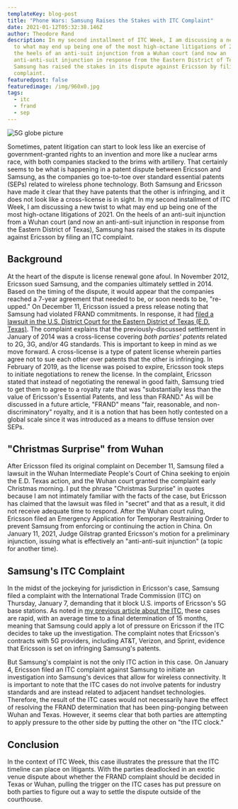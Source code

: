 ```yaml
---
templateKey: blog-post
title: "Phone Wars: Samsung Raises the Stakes with ITC Complaint"
date: 2021-01-12T05:32:38.146Z
author: Theodore Rand
description: In my second installment of ITC Week, I am discussing a new twist
  to what may end up being one of the most high-octane litigations of 2021. On
  the heels of an anti-suit injunction from a Wuhan court (and now an
  anti-anti-suit injunction in response from the Eastern District of Texas),
  Samsung has raised the stakes in its dispute against Ericsson by filing an ITC
  complaint.
featuredpost: false
featuredimage: /img/960x0.jpg
tags:
  - itc
  - frand
  - sep
---
```

![5G globe picture](/img/960x0.jpg)

Sometimes, patent litigation can start to look less like an exercise of government-granted rights to an invention and more like a nuclear arms race, with both companies stacked to the brims with artillery. That certainly seems to be what is happening in a patent dispute between Ericsson and Samsung, as the companies go toe-to-toe over standard essential patents (SEPs) related to wireless phone technology. Both Samsung and Ericsson have made it clear that they have patents that the other is infringing, and it does not look like a cross-license is in sight. In my second installment of ITC Week, I am discussing a new twist to what may end up being one of the most high-octane litigations of 2021. On the heels of an anti-suit injunction from a Wuhan court (and now an anti-anti-suit injunction in response from the Eastern District of Texas), Samsung has raised the stakes in its dispute against Ericsson by filing an ITC complaint.

## Background

At the heart of the dispute is license renewal gone afoul. In November 2012, Ericsson sued Samsung, and the companies ultimately settled in 2014. Based on the timing of the dispute, it would appear that the companies reached a 7-year agreement that needed to be, or soon needs to be, "re-upped." On December 11, Ericsson issued a press release noting that Samsung had violated FRAND commitments. In response, it had [filed a lawsuit in the U.S. District Court for the Eastern District of Texas (E.D. Texas)](https://www.courtlistener.com/recap/gov.uscourts.txed.202723/gov.uscourts.txed.202723.1.0.pdf). The complaint explains that the previously-discussed settlement in January of 2014 was a cross-license covering *both parties' patents* related to 2G, 3G, and/or 4G standards. This is important to keep in mind as we move forward. A cross-license is a type of patent license wherein parties agree not to sue each other over patents that the other is infringing. In February of 2019, as the license was poised to expire, Ericsson took steps to initiate negotiations to renew the license. In the complaint, Ericsson stated that instead of negotiating the renewal in good faith, Samsung tried to get them to agree to a royalty rate that was "substantially less than the value of Ericsson's Essential Patents, and less than FRAND." As will be discussed in a future article, "FRAND" means "fair, reasonable, and non-discriminatory" royalty, and it is a notion that has been hotly contested on a global scale since it was introduced as a means to diffuse tension over SEPs.  

## "Christmas Surprise" from Wuhan

After Ericsson filed its original complaint on December 11, Samsung filed a lawsuit in the Wuhan Intermediate People's Court of China seeking to enjoin the E.D. Texas action, and the Wuhan court granted the complaint early Christmas morning. I put the phrase "Christmas Surprise" in quotes because I am not intimately familiar with the facts of the case, but Ericsson has claimed that the lawsuit was filed in "secret" and that as a result, it did not receive adequate time to respond. After the Wuhan court ruling, Ericsson filed an Emergency Application for Temporary Restraining Order to prevent Samsung from enforcing or continuing the action in China. On January 11, 2021, Judge Gilstrap granted Ericsson's motion for a preliminary injunction, issuing what is effectively an "anti-anti-suit injunction" (a topic for another time).  

## Samsung's ITC Complaint

In the midst of the jockeying for jurisdiction in Ericsson's case, Samsung filed a complaint with the International Trade Commission (ITC) on Thursday, January 7, demanding that it block U.S. imports of Ericsson's 5G base stations. As noted in [my previous article about the ITC](https://www.claimkraken.com/blog/2021-01-11-what-is-a-337-investigation/), these cases are rapid, with an average time to a final determination of 15 months, meaning that Samsung could apply a lot of pressure on Ericsson if the ITC decides to take up the investigation. The complaint notes that Ericsson's contracts with 5G providers, including AT&T, Verizon, and Sprint, evidence that Ericsson is set on infringing Samsung's patents.

But Samsung's complaint is not the only ITC action in this case. On January 4, Ericsson filed an ITC complaint against Samsung to initiate an investigation into Samsung's devices that allow for wireless connectivity. It is important to note that the ITC cases do not involve patents for industry standards and are instead related to adjacent handset technologies. Therefore, the result of the ITC cases would not necessarily have the effect of resolving the FRAND determination that has been ping-ponging between Wuhan and Texas. However, it seems clear that both parties are attempting to apply pressure to the other side by putting the other on "the ITC clock."

## Conclusion

In the context of ITC Week, this case illustrates the pressure that the ITC timeline can place on litigants. With the parties deadlocked in an exotic venue dispute about whether the FRAND complaint should be decided in Texas or Wuhan, pulling the trigger on the ITC cases has put pressure on both parties to figure out a way to settle the dispute outside of the courthouse.